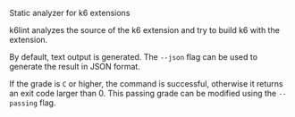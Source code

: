 Static analyzer for k6 extensions

k6lint analyzes the source of the k6 extension and try to build k6 with the extension.

By default, text output is generated. The `--json` flag can be used to generate the result in JSON format.

If the grade is `C` or higher, the command is successful, otherwise it returns an exit code larger than 0.
This passing grade can be modified using the `--passing` flag.
